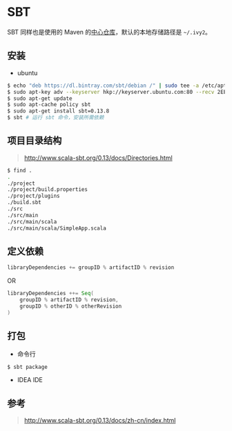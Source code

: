 # SBT

SBT 同样也是使用的 Maven 的[中心仓库](https://search.maven.org/)，默认的本地存储路径是 `~/.ivy2`。

## 安装

* ubuntu

```bash
$ echo "deb https://dl.bintray.com/sbt/debian /" | sudo tee -a /etc/apt/sources.list.d/sbt.list
$ sudo apt-key adv --keyserver hkp://keyserver.ubuntu.com:80 --recv 2EE0EA64E40A89B84B2DF73499E82A75642AC823
$ sudo apt-get update
$ sudo apt-cache policy sbt
$ sudo apt-get install sbt=0.13.8
$ sbt # 运行 sbt 命令，安装所需依赖
```

## 项目目录结构

> <http://www.scala-sbt.org/0.13/docs/Directories.html>

```bash
$ find .
.
./project
./project/build.properties
./project/plugins
./build.sbt
./src
./src/main
./src/main/scala
./src/main/scala/SimpleApp.scala
```

## 定义依赖

```sbt
libraryDependencies += groupID % artifactID % revision
```

OR

```sbt
libraryDependencies ++= Seq(
    groupID % artifactID % revision,
    groupID % otherID % otherRevision
)
```

## 打包

* 命令行

```bash
$ sbt package
```

* IDEA IDE

## 参考

> <http://www.scala-sbt.org/0.13/docs/zh-cn/index.html>
